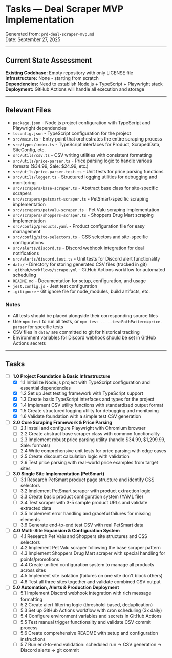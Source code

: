 # Tasks — Deal Scraper MVP Implementation

Generated from: `prd-deal-scraper-mvp.md`  
Date: September 27, 2025

---

## Current State Assessment

**Existing Codebase:** Empty repository with only LICENSE file  
**Infrastructure:** None - starting from scratch  
**Dependencies:** Need to establish Node.js + TypeScript + Playwright stack  
**Deployment:** GitHub Actions will handle all execution and storage  

---

## Relevant Files

- `package.json` - Node.js project configuration with TypeScript and Playwright dependencies
- `tsconfig.json` - TypeScript configuration for the project
- `src/main.ts` - Entry point that orchestrates the entire scraping process
- `src/types/index.ts` - TypeScript interfaces for Product, ScrapedData, SiteConfig, etc.
- `src/utils/csv.ts` - CSV writing utilities with consistent formatting
- `src/utils/price-parser.ts` - Price parsing logic to handle various formats ($34.99, Sale: $24.99, etc.)
- `src/utils/price-parser.test.ts` - Unit tests for price parsing functions
- `src/utils/logger.ts` - Structured logging utilities for debugging and monitoring
- `src/scrapers/base-scraper.ts` - Abstract base class for site-specific scrapers
- `src/scrapers/petsmart-scraper.ts` - PetSmart-specific scraping implementation
- `src/scrapers/petvalu-scraper.ts` - Pet Valu scraping implementation
- `src/scrapers/shoppers-scraper.ts` - Shoppers Drug Mart scraping implementation
- `src/config/products.yaml` - Product configuration file for easy management
- `src/config/site-selectors.ts` - CSS selectors and site-specific configurations
- `src/alerts/discord.ts` - Discord webhook integration for deal notifications
- `src/alerts/discord.test.ts` - Unit tests for Discord alert functionality
- `data/` - Directory for storing generated CSV files (tracked in git)
- `.github/workflows/scrape.yml` - GitHub Actions workflow for automated scheduling
- `README.md` - Documentation for setup, configuration, and usage
- `jest.config.js` - Jest test configuration
- `.gitignore` - Git ignore file for node_modules, build artifacts, etc.

### Notes

- All tests should be placed alongside their corresponding source files
- Use `npm test` to run all tests, or `npm test -- --testPathPattern=price-parser` for specific tests
- CSV files in `data/` are committed to git for historical tracking
- Environment variables for Discord webhook should be set in GitHub Actions secrets

---

## Tasks

- [ ] **1.0 Project Foundation & Basic Infrastructure**
  - [x] 1.1 Initialize Node.js project with TypeScript configuration and essential dependencies
  - [x] 1.2 Set up Jest testing framework with TypeScript support
  - [x] 1.3 Create basic TypeScript interfaces and types for the project
  - [x] 1.4 Implement CSV utility functions with standardized output format
  - [x] 1.5 Create structured logging utility for debugging and monitoring
  - [x] 1.6 Validate foundation with a simple test CSV generation

- [ ] **2.0 Core Scraping Framework & Price Parsing**
  - [ ] 2.1 Install and configure Playwright with Chromium browser
  - [ ] 2.2 Create abstract base scraper class with common functionality
  - [ ] 2.3 Implement robust price parsing utility (handle $34.99, $1,299.99, Sale: formats)
  - [ ] 2.4 Write comprehensive unit tests for price parsing with edge cases
  - [ ] 2.5 Create discount calculation logic with validation
  - [ ] 2.6 Test price parsing with real-world price examples from target sites

- [ ] **3.0 Single Site Implementation (PetSmart)**
  - [ ] 3.1 Research PetSmart product page structure and identify CSS selectors
  - [ ] 3.2 Implement PetSmart scraper with product extraction logic
  - [ ] 3.3 Create basic product configuration system (YAML file)
  - [ ] 3.4 Test scraper with 3-5 sample product URLs and validate extracted data
  - [ ] 3.5 Implement error handling and graceful failures for missing elements
  - [ ] 3.6 Generate end-to-end test CSV with real PetSmart data

- [ ] **4.0 Multi-Site Expansion & Configuration System**
  - [ ] 4.1 Research Pet Valu and Shoppers site structures and CSS selectors
  - [ ] 4.2 Implement Pet Valu scraper following the base scraper pattern
  - [ ] 4.3 Implement Shoppers Drug Mart scraper with special handling for points/promotions
  - [ ] 4.4 Create unified configuration system to manage all products across sites
  - [ ] 4.5 Implement site isolation (failures on one site don't block others)
  - [ ] 4.6 Test all three sites together and validate combined CSV output

- [ ] **5.0 Automation, Alerts & Production Deployment**
  - [ ] 5.1 Implement Discord webhook integration with rich message formatting
  - [ ] 5.2 Create alert filtering logic (threshold-based, deduplication)
  - [ ] 5.3 Set up GitHub Actions workflow with cron scheduling (3x daily)
  - [ ] 5.4 Configure environment variables and secrets in GitHub Actions
  - [ ] 5.5 Test manual trigger functionality and validate CSV commit process
  - [ ] 5.6 Create comprehensive README with setup and configuration instructions
  - [ ] 5.7 Run end-to-end validation: scheduled run → CSV generation → Discord alerts → git commit
